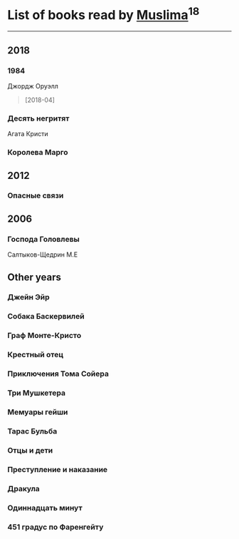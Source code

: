 # List of books read by [Muslima](https://www.facebook.com/app_scoped_user_id/1867395113473883/)<sup>18</sup>
---

## 2018

### 1984
Джордж Оруэлл
> [2018-04] 


### Десять негритят
Агата Кристи


### Королева Марго



## 2012

### Опасные связи



## 2006

### Господа Головлевы
Салтыков-Щедрин М.Е



## Other years

### Джейн Эйр


### Собака Баскервилей


### Граф Монте-Кристо


### Крестный отец


### Приключения Тома Сойера


### Три Мушкетера


### Мемуары гейши


### Тарас Бульба


### Отцы и дети


### Преступление и наказание


### Дракула


### Одиннадцать минут


### 451 градус по Фаренгейту



